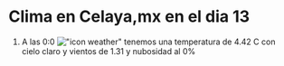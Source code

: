 # Clima en Celaya,mx en el dia 13

1. A las 0:0 !["icon weather"](http://openweathermap.org/img/w/01n.png) tenemos una temperatura de 4.42 C con cielo claro y  vientos de 1.31 y nubosidad al 0%
